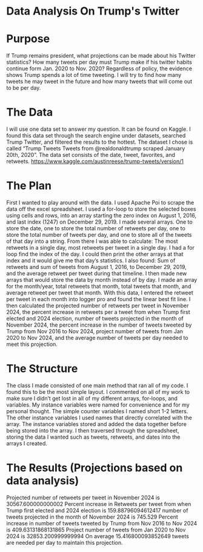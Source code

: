 # Data Analysis On Trump's Twitter
# Purpose
If Trump remains president, what projections can be made about his Twitter statistics? How many tweets per day must Trump make if his twitter habits continue form Jan. 2020 to Nov. 2020? Regardless of policy, the evidence shows Trump spends a lot of time tweeting. I will try to find how many tweets he may tweet in the future and how many tweets that will come out to be per day.
# The Data
I will use one data set to answer my question. It can be found on Kaggle. I found this data set through the search engine under datasets, searched Trump Twitter, and filtered the results to the hottest. The dataset I chose is called “Trump Tweets Tweets from @realdonaldtrump scraped January 20th, 2020”. The data set consists of the date, tweet, favorites, and retweets. https://www.kaggle.com/austinreese/trump-tweets/version/1
# The Plan
First I wanted to play around with the data. I used Apache Poi to scrape the data off the excel spreadsheet. I used a for-loop to store the selected boxes using cells and rows, into an array starting the zero index on August 1, 2016, and last index (1247) on December 29, 2019.  I made several arrays. One to store the date, one to store the total number of retweets per day, one to store the total number of tweets per day, and one to store all of the tweets of that day into a string. From there I was able to calculate: The most retweets in a single day, most retweets per tweet in a single day. I had a for loop find the index of the day. I could then print the other arrays at that index and it would give me that day’s statistics. I also found: Sum of retweets and sum of tweets from August 1, 2016, to December 29, 2019, and the average retweet per tweet during that timeline. I then made new arrays that would store the data by month instead of by day. I made an array for the month/year, total retweets that month, total tweets that month, and average retweet per tweet that month. With this data, I entered the retweet per tweet in each month into logger pro and found the linear best fit line. I then calculated the projected number of retweets per tweet in November 2024, the percent increase in retweets per a tweet from when Trump first elected and 2024 election, number of tweets projected in the month of November 2024, the percent increase in the number of tweets tweeted by Trump from Nov 2016 to Nov 2024, project number of tweets from Jan 2020 to Nov 2024, and the average number of tweets per day needed to meet this projection. 
# The Structure
The class I made consisted of one main method that ran all of my code. I found this to be the most simple layout. I commented on all of my work to make sure I didn’t get lost in all of my different arrays, for-loops, and variables. My instance variables were named for convenience and for my personal thought. The simple counter variables I named short 1-2 letters. The other instance variables I used names that directly correlated with the array. The instance variables stored and added the data together before being stored into the array. I then traversed through the spreadsheet, storing the data I wanted such as tweets, retweets, and dates into the arrays I created.
# The Results (Projections based on data analysis)
Projected number of retweets per tweet in November 2024 is  30567.600000000002
Percent increase in Retweets per tweet from when Trump first elected and 2024 election is  159.88796094612417
number of tweets projected in the month of November 2024 is  745.529
Percent increase in number of tweets tweeted by Trump from Nov 2016 to Nov 2024 is  409.63131868131865
Project number of tweets from Jan 2020 to Nov 2024 is  32853.200999999994
On average  15.416800093852649 tweets are needed per day to maintain this projection.
